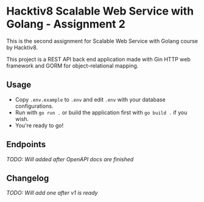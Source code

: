 # Hacktiv8 Scalable Web Service with Golang - Assignment 2

This is the second assignment for Scalable Web Service with Golang course by Hacktiv8.

This project is a REST API back end application made with Gin HTTP web framework and GORM for object–relational mapping.  

## Usage

* Copy `.env.example` to `.env` and edit `.env` with your database configurations.
* Run with `go run .` or build the application first with `go build .` if you wish.
* You're ready to go!

## Endpoints

_TODO: Will added after OpenAPI docs are finished_

## Changelog

_TODO: Will add one after v1 is ready_
